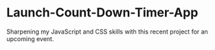 # Launch-Count-Down-Timer-App

Sharpening my JavaScript and CSS skills with this recent project for an upcoming event.
